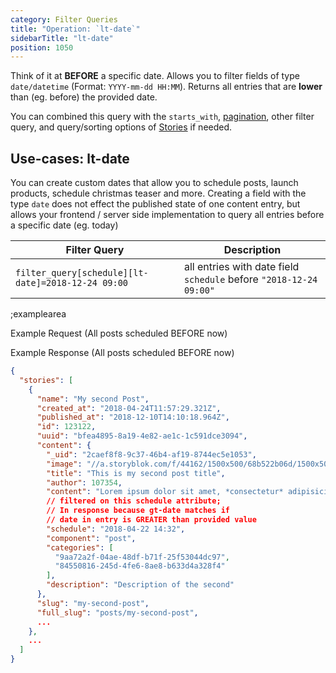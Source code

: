 ```yaml
---
category: Filter Queries
title: "Operation: `lt-date`"
sidebarTitle: "lt-date"
position: 1050
---
```


Think of it at **BEFORE** a specific date. Allows you to filter fields of type `date/datetime` (Format: `YYYY-mm-dd HH:MM`). Returns all entries that are **lower** than (eg. before) the provided date.

You can combined this query with the `starts_with`, [pagination](#topics/pagination), other filter query, and query/sorting options of [Stories](#core-resources/stories/retrieve-multiple-stories) if needed.
 
## Use-cases: lt-date

You can create custom dates that allow you to schedule posts, launch products, schedule christmas teaser and more. Creating a field with the type `date` does not effect the published state of one content entry, but allows your frontend / server side implementation to query all entries before a specific date (eg. today)

| Filter Query | Description |
|--|--|
| `filter_query[schedule][lt-date]=2018-12-24 09:00` | all entries with date field `schedule` before `"2018-12-24 09:00"` |

;examplearea

Example Request (All posts scheduled BEFORE now)

<RequestExample :url="'https://api.storyblok.com/v1/cdn/stories/?token=ask9soUkv02QqbZgmZdeDAtt&starts_with=posts/&filter_query[schedule][lt-date]=' + formatDate(new Date())"></RequestExample>

Example Response (All posts scheduled BEFORE now)

```json
{
  "stories": [
    {
      "name": "My second Post",
      "created_at": "2018-04-24T11:57:29.321Z",
      "published_at": "2018-12-10T14:10:18.964Z",
      "id": 123122,
      "uuid": "bfea4895-8a19-4e82-ae1c-1c591dce3094",
      "content": {
        "_uid": "2caef8f8-9c37-46b4-af19-8744ec5e1053",
        "image": "//a.storyblok.com/f/44162/1500x500/68b522b06d/1500x500.jpeg",
        "title": "This is my second post title",
        "author": 107354,
        "content": "Lorem ipsum dolor sit amet, *consectetur* adipisicing elit, sed do eiusmod\ntempor incididunt...",
        // filtered on this schedule attribute;
        // In response because gt-date matches if 
        // date in entry is GREATER than provided value
        "schedule": "2018-04-22 14:32",
        "component": "post",
        "categories": [
          "9aa72a2f-04ae-48df-b71f-25f53044dc97",
          "84550816-245d-4fe6-8ae8-b633d4a328f4"
        ],
        "description": "Description of the second"
      },
      "slug": "my-second-post",
      "full_slug": "posts/my-second-post",
      ...
    },
    ...
  ]
}
```

